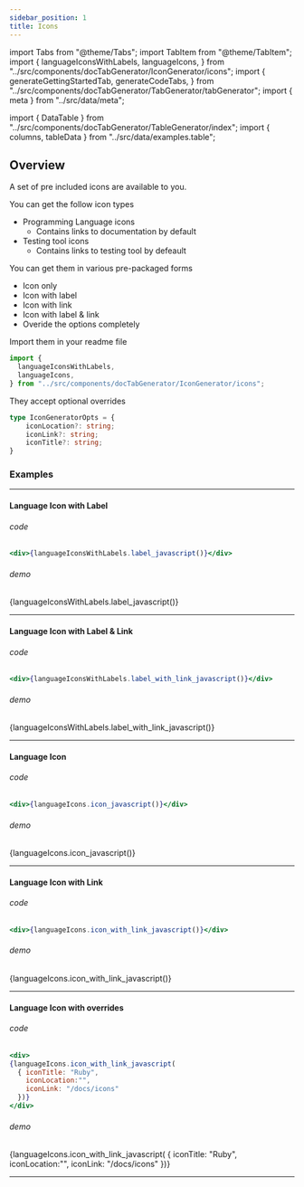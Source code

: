 ```yaml
---
sidebar_position: 1
title: Icons
---
```


import Tabs from "@theme/Tabs";
import TabItem from "@theme/TabItem";
import {
  languageIconsWithLabels,
  languageIcons,
} from "../src/components/docTabGenerator/IconGenerator/icons";
import {
  generateGettingStartedTab,
  generateCodeTabs,
} from "../src/components/docTabGenerator/TabGenerator/tabGenerator";
import { meta } from "../src/data/meta";

import { DataTable } from "../src/components/docTabGenerator/TableGenerator/index";
import { columns, tableData } from "../src/data/examples.table";

## Overview

A set of pre included icons are available to you.

You can get the follow icon types

- Programming Language icons
  - Contains links to documentation by default
- Testing tool icons
  - Contains links to testing tool by defeault

You can get them in various pre-packaged forms

- Icon only
- Icon with label
- Icon with link
- Icon with label & link
- Overide the options completely 


Import them in your readme file

```typescript
import {
  languageIconsWithLabels,
  languageIcons,
} from "../src/components/docTabGenerator/IconGenerator/icons";
```

They accept optional overrides

```typescript
type IconGeneratorOpts = {
    iconLocation?: string;
    iconLink?: string;
    iconTitle?: string;
}
```


### Examples

___ 


#### Language Icon with Label

###### code

```jsx
<div>{languageIconsWithLabels.label_javascript()}</div>
```

###### demo

<div>{languageIconsWithLabels.label_javascript()}</div>

___ 

#### Language Icon with Label & Link

###### code

```jsx
<div>{languageIconsWithLabels.label_with_link_javascript()}</div>
```

###### demo

<div>{languageIconsWithLabels.label_with_link_javascript()}</div>

___ 

#### Language Icon

###### code

```jsx
<div>{languageIcons.icon_javascript()}</div>
```

###### demo

<div>{languageIcons.icon_javascript()}</div>

___ 

#### Language Icon with Link

###### code

```jsx
<div>{languageIcons.icon_with_link_javascript()}</div>
```

###### demo

<div>{languageIcons.icon_with_link_javascript()}</div>

___ 

#### Language Icon with overrides

###### code

```jsx
<div>
{languageIcons.icon_with_link_javascript(
  { iconTitle: "Ruby",
    iconLocation:"",
    iconLink: "/docs/icons"
  })}
</div>
```

###### demo

<div>
{languageIcons.icon_with_link_javascript(
  { iconTitle: "Ruby",
    iconLocation:"",
    iconLink: "/docs/icons"
  })}
</div>

___ 
